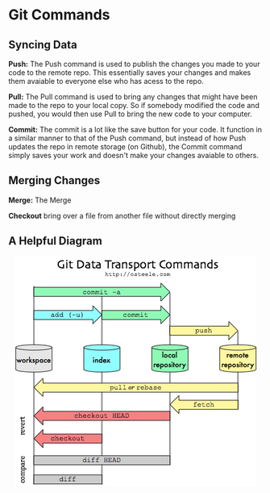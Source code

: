# Git Commands 

## Syncing Data

**Push:**
The Push command is used to publish the changes you made to your code to the remote repo. This essentially saves your changes and makes them avaiable to everyone else who has acess to the repo.

**Pull:**
The Pull command is used to bring any changes that might have been made to the repo to your local copy. So if somebody modified the code and pushed, you would then use Pull to bring the new code to your computer.

**Commit:**
The commit is a lot like the save button for your code. It function in a similar manner to that of the Push command, but instead of how Push updates the repo in remote storage (on Github), the Commit command simply saves your work and doesn't make your changes avaiable to others. 

## Merging Changes

**Merge:**
The Merge

**Checkout** bring over a file from another file without directly merging


## A Helpful Diagram
<p align="center">
  <img src="https://github.com/uvmaero/AERO_Tutorial/blob/main/git-commands.png" />
</p>
